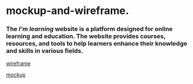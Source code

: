 # mockup-and-wireframe.

### The **_I'm learning_** website is a platform designed for online learning and education. The website provides courses, resources, and tools to help learners enhance their knowledge and skills in various fields. 

[wireframe](https://www.figma.com/file/nKvwyDoXKcpsm0JwJd8gEm/wireframe-task1?node-id=0%3A1&t=yGYEr5nWruBn1Uvr-1) 


[mockup](https://www.figma.com/file/FheMQaiLbiTWneMTIPL0GD/mockup-task1?t=zgzmdw5lOP7kmfZQ-1)
